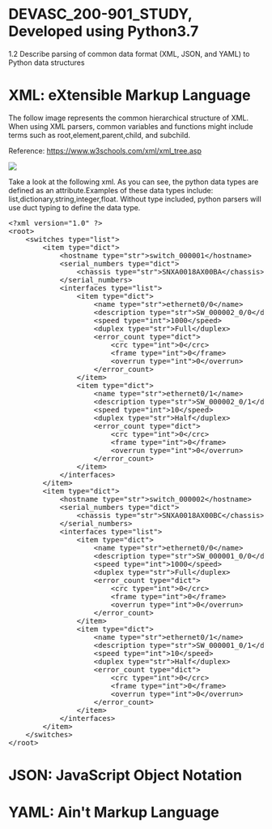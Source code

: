 # DEVASC_200-901_STUDY, Developed using Python3.7
1.2 Describe parsing of common data format (XML, JSON, and YAML) to Python data structures

# XML: eXtensible Markup Language

The follow image represents the common hierarchical structure of XML.  When using XML parsers, common variables and functions might include terms such as root,element,parent,child, and subchild.

Reference: https://www.w3schools.com/xml/xml_tree.asp

<img src="https://www.w3schools.com/xml/nodetree.gif">

Take a look at the following xml. As you can see, the python data types are defined as an attribute.Examples of these data types include: list,dictionary,string,integer,float.  Without type included, python parsers will use duct typing to define the data type.

<pre>
&lt;?xml version="1.0" ?>
&lt;root&gt;
	&lt;switches type="list"&gt;
		&lt;item type="dict"&gt;
			&lt;hostname type="str">switch_000001&lt;/hostname>
			&lt;serial_numbers type="dict">
				&lt;chassis type="str">SNXA0018AX00BA&lt;/chassis>
			&lt;/serial_numbers>
			&lt;interfaces type="list">
				&lt;item type="dict">
					&lt;name type="str">ethernet0/0&lt;/name>
					&lt;description type="str">SW_000002_0/0&lt;/description>
					&lt;speed type="int">1000&lt;/speed>
					&lt;duplex type="str">Full&lt;/duplex>
					&lt;error_count type="dict">
						&lt;crc type="int">0&lt;/crc>
						&lt;frame type="int">0&lt;/frame>
						&lt;overrun type="int">0&lt;/overrun>
					&lt;/error_count>
				&lt;/item>
				&lt;item type="dict">
					&lt;name type="str">ethernet0/1&lt;/name>
					&lt;description type="str">SW_000002_0/1&lt;/description>
					&lt;speed type="int">10&lt;/speed>
					&lt;duplex type="str">Half&lt;/duplex>
					&lt;error_count type="dict">
						&lt;crc type="int">0&lt;/crc>
						&lt;frame type="int">0&lt;/frame>
						&lt;overrun type="int">0&lt;/overrun>
					&lt;/error_count>
				&lt;/item>
			&lt;/interfaces>
		&lt;/item>
		&lt;item type="dict">
			&lt;hostname type="str">switch_000002&lt;/hostname>
			&lt;serial_numbers type="dict">
				&lt;chassis type="str">SNXA0018AX00BC&lt;/chassis>
			&lt;/serial_numbers>
			&lt;interfaces type="list">
				&lt;item type="dict">
					&lt;name type="str">ethernet0/0&lt;/name>
					&lt;description type="str">SW_000001_0/0&lt;/description>
					&lt;speed type="int">1000&lt;/speed>
					&lt;duplex type="str">Full&lt;/duplex>
					&lt;error_count type="dict">
						&lt;crc type="int">0&lt;/crc>
						&lt;frame type="int">0&lt;/frame>
						&lt;overrun type="int">0&lt;/overrun>
					&lt;/error_count>
				&lt;/item>
				&lt;item type="dict">
					&lt;name type="str">ethernet0/1&lt;/name>
					&lt;description type="str">SW_000001_0/1&lt;/description>
					&lt;speed type="int">10&lt;/speed>
					&lt;duplex type="str">Half&lt;/duplex>
					&lt;error_count type="dict">
						&lt;crc type="int">0&lt;/crc>
						&lt;frame type="int">0&lt;/frame>
						&lt;overrun type="int">0&lt;/overrun>
					&lt;/error_count>
				&lt;/item>
			&lt;/interfaces>
		&lt;/item>
	&lt;/switches>
&lt;/root>
</pre>

# JSON: JavaScript Object Notation

# YAML: Ain't Markup Language

